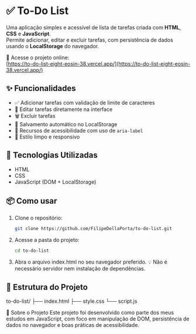# ✅ To-Do List

Uma aplicação simples e acessível de lista de tarefas criada com **HTML**, **CSS** e **JavaScript**.  
Permite adicionar, editar e excluir tarefas, com persistência de dados usando o **LocalStorage** do navegador.

🔗 Acesse o projeto online:  
[https://to-do-list-eight-eosin-38.vercel.app/](https://to-do-list-eight-eosin-38.vercel.app/)

## ✨ Funcionalidades

- ✅ Adicionar tarefas com validação de limite de caracteres
- 📝 Editar tarefas diretamente na interface
- 🗑️ Excluir tarefas
- 💾 Salvamento automático no LocalStorage
- 🦮 Recursos de acessibilidade com uso de `aria-label`
- 🎨 Estilo limpo e responsivo

## 🚀 Tecnologias Utilizadas

- HTML
- CSS
- JavaScript (DOM + LocalStorage)

## 📦 Como usar

1. Clone o repositório:
   ```bash
   git clone https://github.com/FilipeDellaPorta/to-do-list.git
   
2. Acesse a pasta do projeto:
   ```bash
   cd to-do-list

3. Abra o arquivo index.html no seu navegador preferido. 💡 Não é necessário servidor nem instalação de dependências.

## 📁 Estrutura do Projeto 

to-do-list/
├── index.html
├── style.css
└── script.js


🙌 Sobre o Projeto
Este projeto foi desenvolvido como parte dos meus estudos em JavaScript, com foco em manipulação de DOM, persistência de dados no navegador e boas práticas de acessibilidade.
